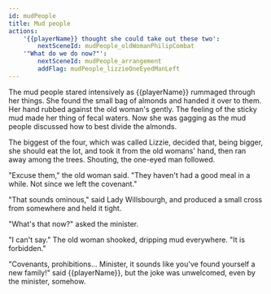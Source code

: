 ```yaml
---
id: mudPeople
title: Mud people
actions:
    '{{playerName}} thought she could take out these two':
        nextSceneId: mudPeople_oldWomanPhilipCombat
    '"What do we do now?"':
        nextSceneId: mudPeople_arrangement
        addFlag: mudPeople_lizzieOneEyedManLeft
---
```


The mud people stared intensively as {{playerName}} rummaged through her things. She found the small bag of almonds and handed it over to them. Her hand rubbed against the old woman's gently. The feeling of the sticky mud made her thing of fecal waters. Now she was gagging as the mud people discussed how to best divide the almonds.

The biggest of the four, which was called Lizzie, decided that, being bigger, she should eat the lot, and took it from the old womans' hand, then ran away among the trees. Shouting, the one-eyed man followed.

"Excuse them," the old woman said. "They haven't had a good meal in a while. Not since we left the covenant."

"That sounds ominous," said Lady Willsbourgh, and produced a small cross from somewhere and held it tight.

"What's that now?" asked the minister.

"I can't say." The old woman shooked, dripping mud everywhere. "It is forbidden."

"Covenants, prohibitions... Minister, it sounds like you've found yourself a new family!" said {{playerName}}, but the joke was unwelcomed, even by the minister, somehow.

